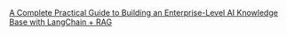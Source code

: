 [A Complete Practical Guide to Building an Enterprise-Level AI Knowledge Base with LangChain + RAG](https://segmentfault.com/a/1190000047294641)
